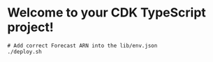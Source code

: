 # Welcome to your CDK TypeScript project!

```shell script
# Add correct Forecast ARN into the lib/env.json
./deploy.sh
```

